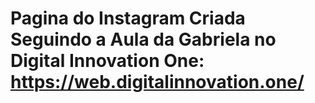 # Pagina do Instagram Criada Seguindo a Aula da Gabriela no Digital Innovation One: https://web.digitalinnovation.one/

